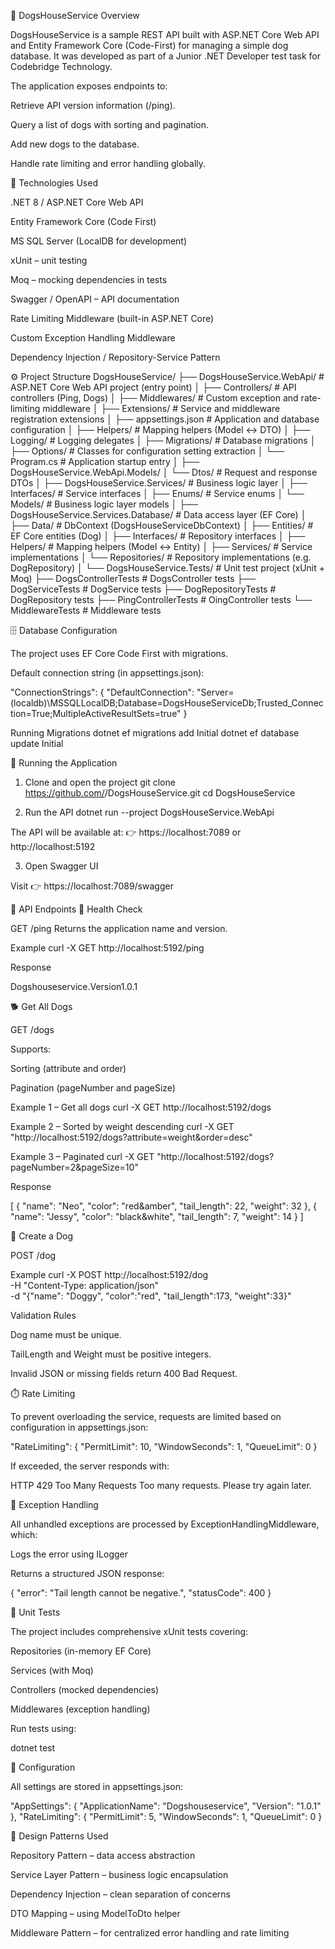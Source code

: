 🐶 DogsHouseService
Overview

DogsHouseService is a sample REST API built with ASP.NET Core Web API and Entity Framework Core (Code-First) for managing a simple dog database.
It was developed as part of a Junior .NET Developer test task for Codebridge Technology.

The application exposes endpoints to:

Retrieve API version information (/ping).

Query a list of dogs with sorting and pagination.

Add new dogs to the database.

Handle rate limiting and error handling globally.

🧩 Technologies Used

.NET 8 / ASP.NET Core Web API

Entity Framework Core (Code First)

MS SQL Server (LocalDB for development)

xUnit – unit testing

Moq – mocking dependencies in tests

Swagger / OpenAPI – API documentation

Rate Limiting Middleware (built-in ASP.NET Core)

Custom Exception Handling Middleware

Dependency Injection / Repository-Service Pattern

⚙️ Project Structure
DogsHouseService/
├── DogsHouseService.WebApi/   # ASP.NET Core Web API project (entry point)
│   ├── Controllers/           # API controllers (Ping, Dogs)
│   ├── Middlewares/           # Custom exception and rate-limiting middleware
│   ├── Extensions/            # Service and middleware registration extensions
│   ├── appsettings.json       # Application and database configuration
│   ├── Helpers/               # Mapping helpers (Model ↔ DTO)
│   ├── Logging/               # Logging delegates
│   ├── Migrations/            # Database migrations
│   ├── Options/               # Classes for configuration setting extraction
│   └── Program.cs             # Application startup entry
│
├── DogsHouseService.WebApi.Models/
│   └── Dtos/                  # Request and response DTOs
│
├── DogsHouseService.Services/ # Business logic layer
│   ├── Interfaces/            # Service interfaces
│   ├── Enums/                 # Service enums
│   └── Models/                # Business logic layer models
│
├── DogsHouseService.Services.Database/ # Data access layer (EF Core)
│   ├── Data/                  # DbContext (DogsHouseServiceDbContext)
│   ├── Entities/              # EF Core entities (Dog)
│   ├── Interfaces/            # Repository interfaces
│   ├── Helpers/               # Mapping helpers (Model ↔ Entity)
│   ├── Services/              # Service implementations
│   └── Repositories/          # Repository implementations (e.g. DogRepository)
│
└── DogsHouseService.Tests/    # Unit test project (xUnit + Moq)
    ├── DogsControllerTests    # DogsController tests
    ├── DogServiceTests        # DogService tests
    ├── DogRepositoryTests     # DogRepository tests
    ├── PingControllerTests    # OingController tests
    └── MiddlewareTests        # Middleware tests


🗄️ Database Configuration

The project uses EF Core Code First with migrations.

Default connection string (in appsettings.json):

"ConnectionStrings": {
  "DefaultConnection": "Server=(localdb)\\MSSQLLocalDB;Database=DogsHouseServiceDb;Trusted_Connection=True;MultipleActiveResultSets=true"
}

Running Migrations
dotnet ef migrations add Initial
dotnet ef database update Initial

🚀 Running the Application
1. Clone and open the project
git clone https://github.com/<your-username>/DogsHouseService.git
cd DogsHouseService

2. Run the API
dotnet run --project DogsHouseService.WebApi


The API will be available at:
👉 https://localhost:7089 or http://localhost:5192

3. Open Swagger UI

Visit
👉 https://localhost:7089/swagger

📡 API Endpoints
🧠 Health Check

GET /ping
Returns the application name and version.

Example
curl -X GET http://localhost:5192/ping


Response

Dogshouseservice.Version1.0.1

🐕 Get All Dogs

GET /dogs

Supports:

Sorting (attribute and order)

Pagination (pageNumber and pageSize)

Example 1 – Get all dogs
curl -X GET http://localhost:5192/dogs

Example 2 – Sorted by weight descending
curl -X GET "http://localhost:5192/dogs?attribute=weight&order=desc"

Example 3 – Paginated
curl -X GET "http://localhost:5192/dogs?pageNumber=2&pageSize=10"


Response

[
  {
    "name": "Neo",
    "color": "red&amber",
    "tail_length": 22,
    "weight": 32
  },
  {
    "name": "Jessy",
    "color": "black&white",
    "tail_length": 7,
    "weight": 14
  }
]

🐾 Create a Dog

POST /dog

Example
curl -X POST http://localhost:5192/dog \
  -H "Content-Type: application/json" \
  -d "{\"name\": \"Doggy\", \"color\":\"red\", \"tail_length\":173, \"weight\":33}"


Validation Rules

Dog name must be unique.

TailLength and Weight must be positive integers.

Invalid JSON or missing fields return 400 Bad Request.

⏱️ Rate Limiting

To prevent overloading the service, requests are limited based on configuration in appsettings.json:

"RateLimiting": {
  "PermitLimit": 10,
  "WindowSeconds": 1,
  "QueueLimit": 0
}


If exceeded, the server responds with:

HTTP 429 Too Many Requests
Too many requests. Please try again later.

🧰 Exception Handling

All unhandled exceptions are processed by ExceptionHandlingMiddleware, which:

Logs the error using ILogger

Returns a structured JSON response:

{
  "error": "Tail length cannot be negative.",
  "statusCode": 400
}

🧪 Unit Tests

The project includes comprehensive xUnit tests covering:

Repositories (in-memory EF Core)

Services (with Moq)

Controllers (mocked dependencies)

Middlewares (exception handling)

Run tests using:

dotnet test

📖 Configuration

All settings are stored in appsettings.json:

"AppSettings": {
  "ApplicationName": "Dogshouseservice",
  "Version": "1.0.1"
},
"RateLimiting": {
  "PermitLimit": 5,
  "WindowSeconds": 1,
  "QueueLimit": 0
}

🧠 Design Patterns Used

Repository Pattern – data access abstraction

Service Layer Pattern – business logic encapsulation

Dependency Injection – clean separation of concerns

DTO Mapping – using ModelToDto helper

Middleware Pattern – for centralized error handling and rate limiting
